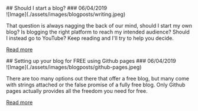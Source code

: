 
<div class="blogpost" markdown="1"> 
## Should I start a blog?
### 06/04/2019
<div class="thumb" markdown="1">
![Image](./assets/images/blogposts/writing.jpeg)
</div>
<p class="description" markdown="1">
That question is always nagging the back of our mind, should I start my own blog? Is blogging the right platform to reach my intended audience? 
Should I instead go to YouTube? Keep reading and I'll try to help you decide.
</p>

[Read more](./2019/06/05/should-i-start-a-blog.html) 
</div>


<div class="blogpost" markdown="1"> 
## Setting up your blog for FREE using Github pages 
### 06/04/2019
<div class="thumb" markdown="1">
![Image](./assets/images/blogposts/github-pages.jpeg)
</div>
<p class="description" markdown="1">
There are too many options out there that offer a free blog, but many come with strings attached or the false promise of a fully free blog. Only Github pages actually provides all the freedom you need for free.
</p>

[Read more](http://www.google.com) 
</div>


